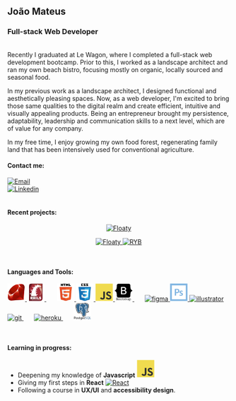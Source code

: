 ## João Mateus  
### Full-stack Web Developer 
<br/>
Recently I graduated at Le Wagon, where I completed a full-stack web development bootcamp. Prior to this, I worked as a landscape architect and ran my own beach bistro, focusing mostly on organic, locally sourced and seasonal food.

In my previous work as a landscape architect, I designed functional and aesthetically pleasing spaces. Now, as a web developer, I'm excited to bring those same qualities to the digital realm and create efficient, intuitive and visually appealing products. Being an entrepreneur brought my persistence, adaptability, leadership and communication skills to a next level, which are of value for any company.

In my free time, I enjoy growing my own food forest, regenerating family land that has been intensively used for conventional agriculture.

<h4 align="left">Contact me:</h4>
<!--       Email -->
<div><a href="mailto:jaomateus@gmail.com" target="_blank" rel="noreferrer"> <img src="https://user-images.githubusercontent.com/75801139/211318094-94ac57e9-abba-4977-9a13-b4ebdbe02ec7.svg" alt="Email" width="40""/> </a> 
</div>
<div>
<!--       Linkedin -->
<a href="https://www.linkedin.com/in/jaomateus/" target="_blank" rel="noreferrer"> <img src="https://user-images.githubusercontent.com/75801139/211319532-c109d046-b186-4692-a755-dda8ad6e2b13.svg" alt="Linkedin" width="40""/> </a> 
</div>

</br>
<h4 align="left">Recent projects:</h4>

<p align="center">
<a href="http://miguelgranja.com/" target="_blank" rel="noreferrer"> <img src="https://user-images.githubusercontent.com/75801139/217119736-15ac0604-4f9c-4c4e-ad23-8602ebc08a78.svg" alt="Floaty" width="400""/> </a> 
</p>

<p align="center">
<a href="https://floataround.herokuapp.com/" target="_blank" rel="noreferrer"> <img src="https://user-images.githubusercontent.com/75801139/211112695-acf7c9b0-b095-4838-8a17-a40f7bd680d7.svg" alt="Floaty" width="400""/> </a> 
<a href="https://ryb-rewild.herokuapp.com/" target="_blank" rel="noreferrer"> <img src="https://user-images.githubusercontent.com/75801139/211112007-fc9fba7d-b0b0-4c0b-8835-6cd04a5b7b87.svg" alt="RYB" width="400""/> </a> 
</p>
      
<br/>
<h4 align="left">Languages and Tools:</h4>

<p align="left">      
<!--       Ruby -->
      <a href="https://www.ruby-lang.org/en/" target="_blank" rel="noreferrer"> <img src="https://raw.githubusercontent.com/devicons/devicon/master/icons/ruby/ruby-original.svg" alt="ruby" width="40" height="40"/> </a> 
<!--       Rails -->
      <a href="https://rubyonrails.org" target="_blank" rel="noreferrer"> <img src="https://raw.githubusercontent.com/devicons/devicon/master/icons/rails/rails-original-wordmark.svg" alt="rails" width="40" height="40"/> </a>
&nbsp;&nbsp;
&nbsp;&nbsp;
<!--       Html -->
      <a href="https://www.w3.org/html/" target="_blank" rel="noreferrer"> <img src="https://raw.githubusercontent.com/devicons/devicon/master/icons/html5/html5-original-wordmark.svg" alt="html5" width="40" height="40"/> </a> 
<!--       Css -->
      <a href="https://www.w3schools.com/css/" target="_blank" rel="noreferrer"> <img src="https://raw.githubusercontent.com/devicons/devicon/master/icons/css3/css3-original-wordmark.svg" alt="css3" width="40" height="40"/> </a>
<!--       Javascript -->
      <a href="https://developer.mozilla.org/en-US/docs/Web/JavaScript" target="_blank" rel="noreferrer"> <img src="https://raw.githubusercontent.com/devicons/devicon/master/icons/javascript/javascript-original.svg" alt="javascript" width="40" height="40"/> </a>
<!--       Bootstrap -->
      <a href="https://getbootstrap.com" target="_blank" rel="noreferrer"> <img src="https://raw.githubusercontent.com/devicons/devicon/master/icons/bootstrap/bootstrap-plain-wordmark.svg" alt="bootstrap" width="40" height="40"/> </a>
&nbsp;&nbsp;
&nbsp;&nbsp; 
<!--       Figma -->
      <a href="https://www.figma.com/" target="_blank" rel="noreferrer"> <img src="https://www.vectorlogo.zone/logos/figma/figma-icon.svg" alt="figma" width="40" height="40"/> </a> 
<!--       Photoshop -->
      <a href="https://www.photoshop.com/en" target="_blank" rel="noreferrer"> <img src="https://raw.githubusercontent.com/devicons/devicon/master/icons/photoshop/photoshop-line.svg" alt="photoshop" width="40" height="40"/> </a> 
<!--       Illustrator -->
      <a href="https://www.adobe.com/in/products/illustrator.html" target="_blank" rel="noreferrer"> <img src="https://www.vectorlogo.zone/logos/adobe_illustrator/adobe_illustrator-icon.svg" alt="illustrator" width="40" height="40"/> </a>
<!--       Git -->
      <a href="https://git-scm.com/" target="_blank" rel="noreferrer"> <img src="https://www.vectorlogo.zone/logos/git-scm/git-scm-icon.svg" alt="git" width="40" height="40"/> </a> 
&nbsp;&nbsp;
&nbsp;&nbsp; 
<!--       Heroku -->
      <a href="https://heroku.com" target="_blank" rel="noreferrer"> <img src="https://www.vectorlogo.zone/logos/heroku/heroku-icon.svg" alt="heroku" width="40" height="40"/> </a>  
&nbsp;&nbsp;
&nbsp;&nbsp; 
<!--       Postgresql -->
      <a href="https://www.postgresql.org" target="_blank" rel="noreferrer"> <img src="https://raw.githubusercontent.com/devicons/devicon/master/icons/postgresql/postgresql-original-wordmark.svg" alt="postgresql" width="40" height="40"/> </a> 
</p>
<br/>
<h4 align="left">Learning in progress:</h4>

- Deepening my knowledge of **Javascript**  <a href="https://developer.mozilla.org/en-US/docs/Web/JavaScript" target="_blank" rel="noreferrer"> <img src="https://raw.githubusercontent.com/devicons/devicon/master/icons/javascript/javascript-original.svg" alt="javascript" width="40" height="40"/> </a>
- Giving my first steps in **React**  <a href="" target="_blank" rel="noreferrer"> <img src="https://user-images.githubusercontent.com/75801139/211168602-3824ae81-2905-40e0-bc2e-6b0a1ff33c2f.svg" alt="React" width="40" height="40"/> </a>
- Following a course in **UX/UI** and **accessibility design**.


